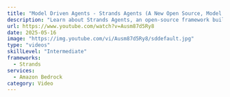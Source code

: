 ```yaml
---
title: "Model Driven Agents - Strands Agents (A New Open Source, Model First, Framework for Agents)"
description: "Learn about Strands Agents, an open-source framework built by AWS that leverages the full power of modern Language Models for building AI agents. This video demonstrates how to build production-ready agents quickly, explains model-driven development, and shows how to get started with minimal code."
url: https://www.youtube.com/watch?v=Ausm87d5Ry8
date: 2025-05-16
image: "https://img.youtube.com/vi/Ausm87d5Ry8/sddefault.jpg"
type: "videos"
skillLevel: "Intermediate"
frameworks:
  - Strands
services:
  - Amazon Bedrock
category: Video
---
```

